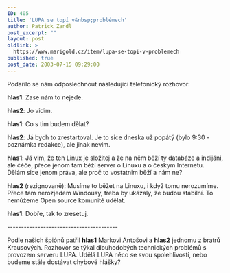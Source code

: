 ```yaml
---
ID: 405
title: 'LUPA se topí v&nbsp;problémech'
author: Patrick Zandl
post_excerpt: ""
layout: post
oldlink: >
  https://www.marigold.cz/item/lupa-se-topi-v-problemech
published: true
post_date: 2003-07-15 09:29:00
---
```

<p>
Podařilo se nám odposlechnout následující telefonický&#160;rozhovor:</p>

<p>
<STRONG>hlas1</STRONG>: Zase nám to nejede.</p>

<p>
<STRONG>hlas2</STRONG>: Jo vidim.</p>

<p>
<STRONG>hlas1</STRONG>: Co s tim budem dělat? </p>

<p>
<STRONG>hlas2</STRONG>: Já bych to zrestartoval. Je to sice dneska už popátý (bylo 9:30 - poznámka redakce),&#160;ale jinak nevim.</p>

<p>
<STRONG>hlas1</STRONG>: Já vim, že ten Linux je složitej a že na něm běží ty databáze a indijáni, ale čéče, přece jenom tam běží server o Linuxu a o českym Internetu. Dělám sice jenom práva, ale proč to vostatnim běží a nám ne?</p>

<p>
<STRONG>hlas2</STRONG> (rezignovaně): Musíme to běžet na Linuxu, i když tomu nerozumíme. Přece tam nerozjedem Windousy, třeba by ukázaly, že budou stabilní. To nemůžeme Open source komunitě udělat. </p>

<p>
<STRONG>hlas1</STRONG>: Dobře, tak to zresetuj.</p>

<p>
----------------------------------------</p>

<p>
Podle našich špiónů patřil <STRONG>hlas1</STRONG> Markovi Antošovi a <STRONG>hlas2</STRONG> jednomu z bratrů Krausových. Rozhovor se týkal dlouhodobých technických problémů s provozem serveru LUPA. Udělá LUPA něco se svou spolehlivostí, nebo budeme stále&#160;dostávat chybové hlášky?</p>
